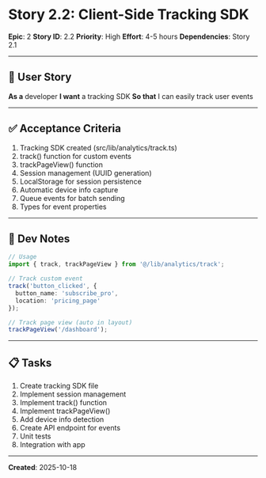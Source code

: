 # Story 2.2: Client-Side Tracking SDK

**Epic**: 2
**Story ID**: 2.2
**Priority**: High
**Effort**: 4-5 hours
**Dependencies**: Story 2.1

---

## 📖 User Story

**As a** developer
**I want** a tracking SDK
**So that** I can easily track user events

---

## ✅ Acceptance Criteria

1. Tracking SDK created (src/lib/analytics/track.ts)
2. track() function for custom events
3. trackPageView() function
4. Session management (UUID generation)
5. LocalStorage for session persistence
6. Automatic device info capture
7. Queue events for batch sending
8. Types for event properties

---

## 🔧 Dev Notes

```typescript
// Usage
import { track, trackPageView } from '@/lib/analytics/track';

// Track custom event
track('button_clicked', {
  button_name: 'subscribe_pro',
  location: 'pricing_page'
});

// Track page view (auto in layout)
trackPageView('/dashboard');
```

---

## 📋 Tasks

1. Create tracking SDK file
2. Implement session management
3. Implement track() function
4. Implement trackPageView()
5. Add device info detection
6. Create API endpoint for events
7. Unit tests
8. Integration with app

---

**Created**: 2025-10-18
